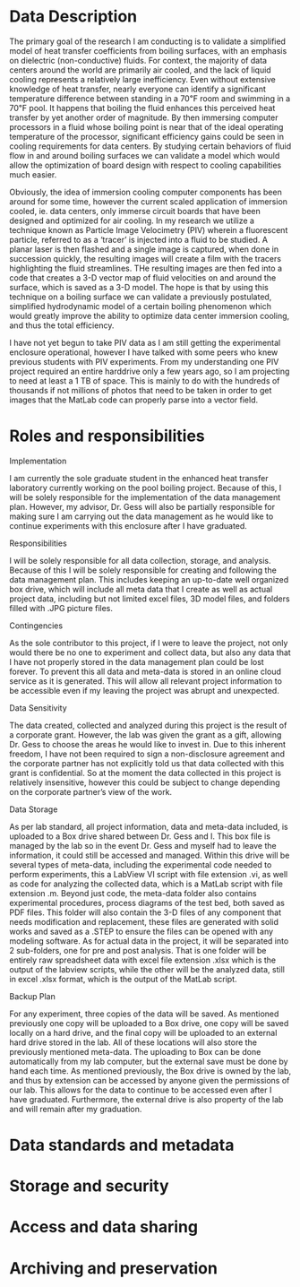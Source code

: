 # Data Description
The primary goal of the research I am conducting is to validate a simplified model of heat transfer coefficients from boiling surfaces, with an emphasis on dielectric (non-conductive) fluids. For context, the majority of data centers around the world are primarily air cooled, and the lack of liquid cooling represents a relatively large inefficiency. Even without extensive knowledge of heat transfer, nearly everyone can identify a significant temperature difference between standing in a 70℉ room and swimming in a 70℉ pool. It happens that boiling the fluid enhances this perceived heat transfer by yet another order of magnitude. By then immersing computer processors in a fluid whose boiling point is near that of the ideal operating temperature of the processor, significant efficiency gains could be seen in cooling requirements for data centers. By studying certain behaviors of fluid flow in and around boiling surfaces we can validate a model which would allow the optimization of board design with respect to cooling capabilities much easier.  

 Obviously, the idea of immersion cooling computer components has been around for some time, however the current scaled application of immersion cooled, ie. data centers, only immerse circuit boards that have been designed and optimized for air cooling. In my research we utilize a technique known as Particle Image Velocimetry (PIV) wherein a fluorescent particle, referred to as a ‘tracer’ is injected into a fluid to be studied. A planar laser is then flashed and a single image is captured, when done in succession quickly, the resulting images will create a film with the tracers highlighting the fluid streamlines. THe resulting images are then fed into a code that creates a 3-D vector map of fluid velocities on and around the surface, which is saved as a 3-D model. The hope is that by using this technique on a boiling surface we can validate a previously postulated, simplified hydrodynamic model of a certain boiling phenomenon which would greatly improve the ability to optimize data center immersion cooling, and thus the total efficiency. 

I have not yet begun to take PIV data as I am still getting the experimental enclosure operational, however I have talked with some peers who knew previous students with PIV experiments. From my understanding one PIV project required an entire harddrive only a few years ago, so I am projecting to need at least a 1 TB of space. This is mainly to do with the hundreds of thousands if not millions of photos that need to be taken in order to get images that the MatLab code can properly parse into a vector field. 


# Roles and responsibilities

Implementation

I am currently the sole graduate student in the enhanced heat transfer laboratory currently working on the pool boiling project. Because of this, I will be solely responsible for the implementation of the data management plan. However, my advisor, Dr. Gess will also be partially responsible for making sure I am carrying out the data management as he would like to continue experiments with this enclosure after I have graduated. 

Responsibilities

I will be solely responsible for all data collection, storage, and analysis. Because of this I will be solely responsible for creating and following the data management plan. This includes keeping an up-to-date well organized box drive, which will include all meta data that I create as well as actual project data, including but not limited excel files, 3D model files, and folders filled with .JPG picture files. 

Contingencies

As the sole contributor to this project, if I were to leave the project, not only would there be no one to experiment and collect data, but also any data that I have not properly stored in the data management plan could be lost forever. To prevent this all data and meta-data is stored in an online cloud service as it is generated. This will allow all relevant project information to be accessible even if my leaving the project was abrupt and unexpected. 


Data Sensitivity

The data created, collected and analyzed during this project is the result of a corporate grant. However, the lab was given the grant as a gift, allowing Dr. Gess to choose the areas he would like to invest in. Due to this inherent freedom, I have not been required to sign a non-disclosure agreement and the corporate partner has not explicitly told us that data collected with this grant is confidential. So at the moment the data collected in this project is relatively insensitive, however this could be subject to change depending on the corporate partner’s view of the work. 

Data Storage

As per lab standard, all project information, data and meta-data included, is uploaded to a Box drive shared between Dr. Gess and I. This box file is managed by the lab so in the event Dr. Gess and myself had to leave the information, it could still be accessed and managed. Within this drive will be several types of meta-data, including the experimental code needed to perform experiments, this a LabView VI script with file extension .vi, as well as code for analyzing the collected data, which is a MatLab script with file extension .m. Beyond just code, the meta-data folder also contains experimental procedures, process diagrams of the test bed, both saved as PDF files. This folder will also contain the 3-D files of any component that needs modification and replacement, these files are generated with solid works and saved as a .STEP to ensure the files can be opened with any modeling software. As for actual data in the project, it will be separated into 2 sub-folders, one for pre and post analysis. That is one folder will be entirely raw spreadsheet data with excel file extension .xlsx which is the output of the labview scripts, while the other will be the analyzed data, still in excel .xlsx format, which is the output of the MatLab script. 

Backup Plan

For any experiment, three copies of the data will be saved. As mentioned previously one copy will be uploaded to a Box drive, one copy will be saved locally on a hard drive, and the final copy will be uploaded to an external hard drive stored in the lab. All of these locations will also store the previously mentioned meta-data. The uploading to Box can be done automatically from my lab computer, but the external save must be done by hand each time. As mentioned previously, the Box drive is owned by the lab, and thus by extension can be accessed by anyone given the permissions of our lab. This allows for the data to continue to be accessed even after I have graduated. Furthermore, the external drive is also property of the lab and will remain after my graduation. 

# Data standards and metadata
# Storage and security
# Access and data sharing
# Archiving and preservation
